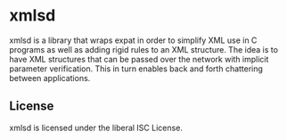 xmlsd
=====

xmlsd is a library that wraps expat in order to simplify XML use in C
programs as well as adding rigid rules to an XML structure. The idea is
to have XML structures that can be passed over the network with implicit
parameter verification. This in turn enables back and forth chattering
between applications.

## License

xmlsd is licensed under the liberal ISC License.
